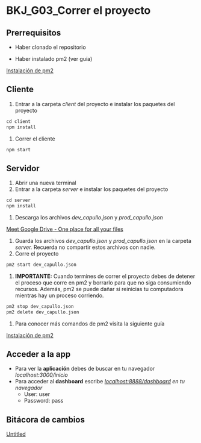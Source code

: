 # BKJ_G03_Correr el proyecto

## Prerrequisitos

- Haber clonado el repositorio

[](https://github.com/Ace-Software-Development/blackjack_monarca)

- Haber instalado pm2 (ver guía)

[Instalación de pm2](BKJ_G01_Gui%CC%81a%20del%20servidor%2076ffad5f45c54fdabea9d5c68909c8ca/Instalacio%CC%81n%20de%20pm2%20d06ff367d4624a51afb995e6e12bb402.md) 

## Cliente

1. Entrar a la carpeta c*lient* del proyecto e instalar los paquetes del proyecto

```cpp
cd client
npm install
```

1. Correr el cliente

```cpp
npm start
```

## Servidor

1. Abrir una nueva terminal
2. Entrar a la carpeta *server* e instalar los paquetes del proyecto

```cpp
cd server
npm install
```

1. Descarga los archivos *dev_capullo.json* y *prod_capullo.json*

[Meet Google Drive - One place for all your files](https://drive.google.com/drive/u/0/folders/1146hJDSfmY4JJL1rCnn18jDkVWCE-DXn)

1. Guarda los archivos *dev_capullo.json* y *prod_capullo.json* en la carpeta *server.* Recuerda no compartir estos archivos con nadie.
2. Corre el proyecto

```bash
pm2 start dev_capullo.json
```

1. **IMPORTANTE:** Cuando termines de correr el proyecto debes de detener el proceso que corre en pm2 y borrarlo para que no siga consumiendo recursos. Además, pm2 se puede dañar si reinicias tu computadora mientras hay un proceso corriendo.

```bash
pm2 stop dev_capullo.json
pm2 delete dev_capullo.json
```

1. Para conocer más comandos de pm2 visita la siguiente guía

[Instalación de pm2](BKJ_G01_Gui%CC%81a%20del%20servidor%2076ffad5f45c54fdabea9d5c68909c8ca/Instalacio%CC%81n%20de%20pm2%20d06ff367d4624a51afb995e6e12bb402.md) 

## Acceder a la app

- Para ver la **aplicación** debes de buscar en tu navegador *localhost:3000/inicio*
- Para acceder al **dashboard** escribe *[localhost:8888/dashboard](http://localhost:8888/dashboard) en tu navegador*
    - User: user
    - Password: pass

## Bitácora de cambios

[Untitled](BKJ_G03_Correr%20el%20proyecto%203595d8769c484be9bef188d666deee4f/Untitled%20Database%20e1d334e1479a4394b4a8913d7ffb0ac6.csv)